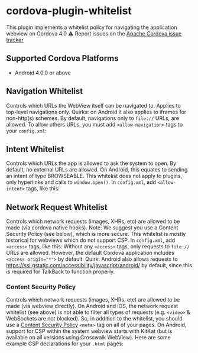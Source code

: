 <!--
# license: Licensed to the Apache Software Foundation (ASF) under one
#         or more contributor license agreements.  See the NOTICE file
#         distributed with this work for additional information
#         regarding copyright ownership.  The ASF licenses this file
#         to you under the Apache License, Version 2.0 (the
#         "License"); you may not use this file except in compliance
#         with the License.  You may obtain a copy of the License at
#
#           http://www.apache.org/licenses/LICENSE-2.0
#
#         Unless required by applicable law or agreed to in writing,
#         software distributed under the License is distributed on an
#         "AS IS" BASIS, WITHOUT WARRANTIES OR CONDITIONS OF ANY
#         KIND, either express or implied.  See the License for the
#         specific language governing permissions and limitations
#         under the License.
-->
# cordova-plugin-whitelist
This plugin implements a whitelist policy for navigating the application webview on Cordova 4.0
:warning: Report issues on the [Apache Cordova issue tracker](https://issues.apache.org/jira/issues/?jql=project%20%3D%20CB%20AND%20status%20in%20%28Open%2C%20%22In%20Progress%22%2C%20Reopened%29%20AND%20resolution%20%3D%20Unresolved%20AND%20component%20%3D%20%22Plugin%20Whitelist%22%20ORDER%20BY%20priority%20DESC%2C%20summary%20ASC%2C%20updatedDate%20DESC)
## Supported Cordova Platforms
* Android 4.0.0 or above
## Navigation Whitelist
Controls which URLs the WebView itself can be navigated to. Applies to
top-level navigations only.
Quirks: on Android it also applies to iframes for non-http(s) schemes.
By default, navigations only to `file://` URLs, are allowed. To allow others URLs, you must add `<allow-navigation>` tags to your `config.xml`:
    <!-- Allow links to example.com -->
    <allow-navigation href="http://example.com/*" />
    <!-- Wildcards are allowed for the protocol, as a prefix
         to the host, or as a suffix to the path -->
    <allow-navigation href="*://*.example.com/*" />
    <!-- A wildcard can be used to whitelist the entire network,
         over HTTP and HTTPS.
         *NOT RECOMMENDED* -->
    <allow-navigation href="*" />
    <!-- The above is equivalent to these three declarations -->
    <allow-navigation href="http://*/*" />
    <allow-navigation href="https://*/*" />
    <allow-navigation href="data:*" />
## Intent Whitelist
Controls which URLs the app is allowed to ask the system to open.
By default, no external URLs are allowed.
On Android, this equates to sending an intent of type BROWSEABLE.
This whitelist does not apply to plugins, only hyperlinks and calls to `window.open()`.
In `config.xml`, add `<allow-intent>` tags, like this:
    <!-- Allow links to web pages to open in a browser -->
    <allow-intent href="http://*/*" />
    <allow-intent href="https://*/*" />
    <!-- Allow links to example.com to open in a browser -->
    <allow-intent href="http://example.com/*" />
    <!-- Wildcards are allowed for the protocol, as a prefix
         to the host, or as a suffix to the path -->
    <allow-intent href="*://*.example.com/*" />
    <!-- Allow SMS links to open messaging app -->
    <allow-intent href="sms:*" />
    <!-- Allow tel: links to open the dialer -->
    <allow-intent href="tel:*" />
    <!-- Allow geo: links to open maps -->
    <allow-intent href="geo:*" />
    <!-- Allow all unrecognized URLs to open installed apps
         *NOT RECOMMENDED* -->
    <allow-intent href="*" />
## Network Request Whitelist
Controls which network requests (images, XHRs, etc) are allowed to be made (via cordova native hooks).
Note: We suggest you use a Content Security Policy (see below), which is more secure.  This whitelist is mostly historical for webviews which do not support CSP.
In `config.xml`, add `<access>` tags, like this:
    <!-- Allow images, xhrs, etc. to google.com -->
    <access origin="http://google.com" />
    <access origin="https://google.com" />
    <!-- Access to the subdomain maps.google.com -->
    <access origin="http://maps.google.com" />
    <!-- Access to all the subdomains on google.com -->
    <access origin="http://*.google.com" />
    <!-- Enable requests to content: URLs -->
    <access origin="content:///*" />
    <!-- Don't block any requests -->
    <access origin="*" />
Without any `<access>` tags, only requests to `file://` URLs are allowed. However, the default Cordova application includes `<access origin="*">` by default.
Quirk: Android also allows requests to https://ssl.gstatic.com/accessibility/javascript/android/ by default, since this is required for TalkBack to function properly.
### Content Security Policy
Controls which network requests (images, XHRs, etc) are allowed to be made (via webview directly).
On Android and iOS, the network request whitelist (see above) is not able to filter all types of requests (e.g. `<video>` & WebSockets are not blocked). So, in addition to the whitelist, you should use a [Content Security Policy](http://content-security-policy.com/) `<meta>` tag on all of your pages.
On Android, support for CSP within the system webview starts with KitKat (but is available on all versions using Crosswalk WebView).
Here are some example CSP declarations for your `.html` pages:
    <!-- Good default declaration:
        * gap: is required only on iOS (when using UIWebView) and is needed for JS->native communication
        * https://ssl.gstatic.com is required only on Android and is needed for TalkBack to function properly
        * Disables use of eval() and inline scripts in order to mitigate risk of XSS vulnerabilities. To change this:
            * Enable inline JS: add 'unsafe-inline' to default-src
            * Enable eval(): add 'unsafe-eval' to default-src
    -->
    <meta http-equiv="Content-Security-Policy" content="default-src 'self' data: gap: https://ssl.gstatic.com; style-src 'self' 'unsafe-inline'; media-src *">
    <!-- Allow everything but only from the same origin and foo.com -->
    <meta http-equiv="Content-Security-Policy" content="default-src 'self' foo.com">
    <!-- This policy allows everything (eg CSS, AJAX, object, frame, media, etc) except that 
        * CSS only from the same origin and inline styles,
        * scripts only from the same origin and inline styles, and eval()
    -->
    <meta http-equiv="Content-Security-Policy" content="default-src *; style-src 'self' 'unsafe-inline'; script-src 'self' 'unsafe-inline' 'unsafe-eval'">
    <!-- Allows XHRs only over HTTPS on the same domain. -->
    <meta http-equiv="Content-Security-Policy" content="default-src 'self' https:">
    <!-- Allow iframe to https://cordova.apache.org/ -->
    <meta http-equiv="Content-Security-Policy" content="default-src 'self'; frame-src 'self' https://cordova.apache.org">
